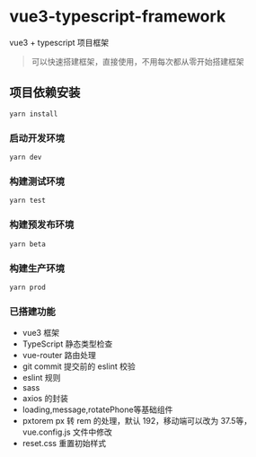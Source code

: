 # vue3-typescript-framework
vue3 + typescript 项目框架
> 可以快速搭建框架，直接使用，不用每次都从零开始搭建框架

## 项目依赖安装
```
yarn install
```

### 启动开发环境
```
yarn dev
```

### 构建测试环境
```
yarn test
```

### 构建预发布环境
```
yarn beta
```

### 构建生产环境
```
yarn prod
```

### 已搭建功能
+ vue3 框架
+ TypeScript 静态类型检查
+ vue-router 路由处理
+ git commit 提交前的 eslint 校验
+ eslint 规则
+ sass
+ axios 的封装
+ loading,message,rotatePhone等基础组件
+ pxtorem px 转 rem 的处理，默认 192，移动端可以改为 37.5等， vue.config.js 文件中修改
+ reset.css 重置初始样式